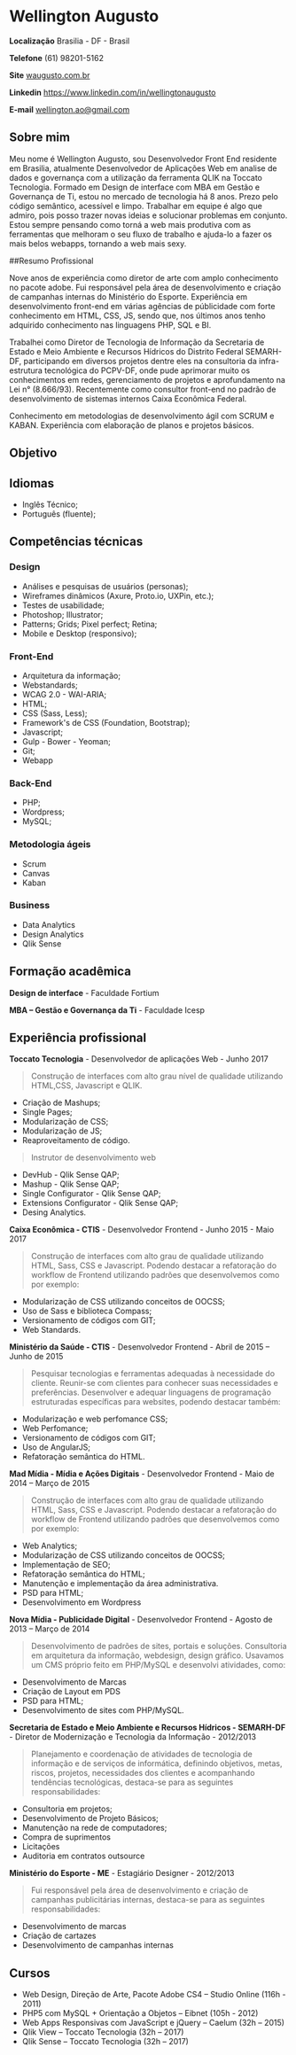 # Wellington Augusto

**Localização** Brasilia - DF - Brasil

**Telefone** (61) 98201-5162

**Site** [waugusto.com.br](http://waugusto.com.br)

**Linkedin** https://www.linkedin.com/in/wellingtonaugusto

**E-mail** wellington.ao@gmail.com

## Sobre mim
 
Meu nome é Wellington Augusto, sou Desenvolvedor Front End residente em Brasilia, atualmente Desenvolvedor de Aplicações Web em analise de dados e governança com a utilização da ferramenta QLIK na Toccato Tecnologia. Formado em Design de interface com MBA em Gestão e Governança de Ti, estou no mercado de tecnologia há 8 anos. Prezo pelo código semântico, acessível e limpo. Trabalhar em equipe é algo que admiro, pois posso trazer novas ideias e solucionar problemas em conjunto. Estou sempre pensando como torná a web mais produtiva com as ferramentas que melhoram o seu fluxo de trabalho e ajuda-lo a fazer os mais belos webapps, tornando a web mais sexy.

##Resumo Profissional

Nove anos de experiência como diretor de arte com amplo conhecimento no pacote adobe. Fui responsável pela área de desenvolvimento e criação de campanhas internas do Ministério do Esporte. Experiência em desenvolvimento front-end em várias agências de públicidade com forte conhecimento em HTML, CSS, JS, sendo que, nos últimos anos tenho adquirido conhecimento nas linguagens PHP, SQL e BI.

Trabalhei como Diretor de Tecnologia de Informação da Secretaria de Estado e Meio Ambiente e Recursos Hídricos do Distrito Federal SEMARH-DF, participando em diversos projetos dentre eles na consultoria da infra-estrutura tecnológica do PCPV-DF, onde pude aprimorar muito os conhecimentos em redes, gerenciamento de projetos e aprofundamento na Lei n° (8.666/93). Recentemente como consultor front-end no padrão de desenvolvimento de sistemas internos Caixa Econômica Federal.

Conhecimento em metodologias de desenvolvimento ágil com SCRUM e KABAN. Experiência com elaboração de planos e projetos básicos.

## Objetivo 

## Idiomas 

* Inglês Técnico;
* Português (fluente);

## Competências técnicas

### Design
* Análises e pesquisas de usuários (personas); 
* Wireframes dinâmicos (Axure, Proto.io, UXPin, etc.); 
* Testes de usabilidade;
* Photoshop; Illustrator; 
* Patterns; Grids; Pixel perfect; Retina;
* Mobile e Desktop (responsivo);

### Front-End
* Arquitetura da informação;
* Webstandards;
* WCAG 2.0 - WAI-ARIA;
* HTML;
* CSS (Sass, Less);
* Framework's de CSS (Foundation, Bootstrap);
* Javascript;
* Gulp - Bower - Yeoman;
* Git;
* Webapp

### Back-End
* PHP;
* Wordpress;
* MySQL;

### Metodologia ágeis
* Scrum
* Canvas
* Kaban

### Business
* Data Analytics
* Design Analytics
* Qlik Sense

## Formação acadêmica

**Design de interface** - Faculdade Fortium

**MBA – Gestão e Governança da Ti** - Faculdade Icesp

## Experiência profissional

**Toccato Tecnologia** - Desenvolvedor de aplicações Web - Junho 2017

> Construção de interfaces com alto grau nível de qualidade utilizando HTML,CSS, Javascript e QLIK.
* Criação de Mashups;
* Single Pages;
* Modularização de CSS;
* Modularização de JS;
* Reaproveitamento de código.

> Instrutor de desenvolvimento web 
* DevHub - Qlik Sense QAP;
* Mashup - Qlik Sense QAP;
* Single Configurator - Qlik Sense QAP;
* Extensions Configurator - Qlik Sense QAP;
* Desing Analytics.

**Caixa Econômica - CTIS** - Desenvolvedor Frontend - Junho 2015 - Maio 2017

> Construção de interfaces com alto grau de qualidade utilizando HTML, Sass, CSS e Javascript. Podendo destacar a refatoração do workflow de Frontend utilizando padrões que desenvolvemos como por exemplo:
* Modularização de CSS utilizando conceitos de OOCSS;
* Uso de Sass e biblioteca Compass;
* Versionamento de códigos com GIT;
* Web Standards.

**Ministério da Saúde - CTIS** -  Desenvolvedor Frontend - Abril de 2015 – Junho de 2015

> Pesquisar tecnologias e ferramentas adequadas à necessidade do cliente. Reunir-se com clientes para conhecer suas necessidades e preferências. Desenvolver e adequar linguagens de programação estruturadas específicas para websites, podendo destacar também:
* Modularização e web perfomance CSS;
* Web Perfomance;
* Versionamento de códigos com GIT;
* Uso de AngularJS;
* Refatoração semântica do HTML.

**Mad Mídia - Mídia e Ações Digitais** - Desenvolvedor Frontend - Maio de 2014 – Março de 2015

> Construção de interfaces com alto grau de qualidade utilizando HTML, Sass, CSS e Javascript. Podendo destacar a refatoração do workflow de Frontend utilizando padrões que desenvolvemos como por exemplo:
* Web Analytics;
* Modularização de CSS utilizando conceitos de OOCSS;
* Implementação de SEO;
* Refatoração semântica do HTML;
* Manutenção e implementação da área administrativa.
* PSD para HTML;
* Desenvolvimento em Wordpress


**Nova Mídia -  Publicidade Digital** - Desenvolvedor Frontend - Agosto de 2013 – Março de 2014

> Desenvolvimento de padrões de sites, portais e soluções. Consultoria em arquitetura da informação, webdesign, design gráfico. Usavamos um CMS próprio feito em PHP/MySQL e desenvolvi atividades, como:
* Desenvolvimento de Marcas
* Criação de Layout em PDS
* PSD para HTML;
* Desenvolvimento de sites com PHP/MySQL.

**Secretaria de Estado e Meio Ambiente e Recursos Hídricos - SEMARH-DF** - Diretor de Modernização e Tecnologia da Informação - 2012/2013

> Planejamento e coordenação de atividades de tecnologia de informação e de serviços de informática, definindo objetivos, metas, riscos, projetos, necessidades dos clientes e acompanhando tendências tecnológicas, destaca-se para as seguintes responsabilidades:
* Consultoria em projetos;
* Desenvolvimento de Projeto Básicos;
* Manutenção na rede de computadores;
* Compra de suprimentos
* Licitações
* Auditoria em contratos outsource

**Ministério do Esporte - ME** - Estagiário Designer - 2012/2013

> Fui responsável pela área de desenvolvimento e criação de campanhas publicitárias internas, destaca-se para as seguintes responsabilidades:
* Desenvolvimento de marcas
* Criação de cartazes
* Desenvolvimento de campanhas internas

## Cursos

* Web Design, Direção de Arte, Pacote Adobe CS4 – Studio Online (116h - 2011)
* PHP5 com MySQL + Orientação a Objetos – Eibnet (105h - 2012)
* Web Apps Responsivas com JavaScript e jQuery – Caelum (32h – 2015)
* Qlik View – Toccato Tecnologia (32h – 2017)
* Qlik Sense – Toccato Tecnologia (32h – 2017)
